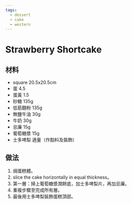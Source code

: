 ```yaml
---
tags:
  - dessert
  - cake
  - western
---
```


# Strawberry Shortcake

## 材料
- square 20.5x20.5cm
- 蛋 4.5
- 蛋黃 1.5
- 砂糖 135g
- 低筋麵粉 135g
- 無鹽牛油 30g
- 牛奶 30g
- 忌廉 15g
- 葡萄糖漿 15g
- 士多啤梨 適量（作餡料及裝飾）

## 做法
1. 焗蛋糕體。
2. slice the cake horizontally in equal thickness。
3. 第一層：掃上葡萄糖漿潤餅底，加士多啤梨片，再加忌廉。
4. 重複步驟至完成所有層。
5. 最後用士多啤梨裝飾蛋糕頂部。
